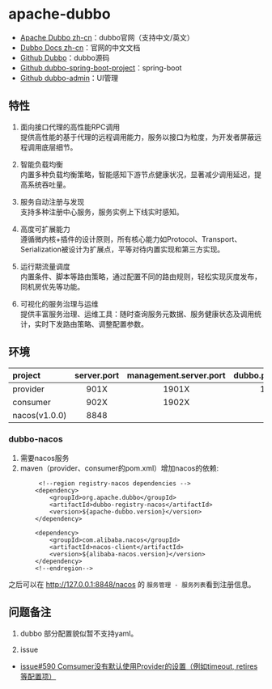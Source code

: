 # apache-dubbo
- [Apache Dubbo zh-cn]：dubbo官网（支持中文/英文）
- [Dubbo Docs zh-cn]：官网的中文文档
- [Github Dubbo]：dubbo源码
- [Github dubbo-spring-boot-project]：spring-boot
- [Github dubbo-admin]：UI管理


[Apache Dubbo zh-cn]: http://dubbo.apache.org/zh-cn/
[Dubbo Docs zh-cn]: http://dubbo.apache.org/zh-cn/docs/user/quick-start.html
[Github Dubbo]: https://github.com/apache/dubbo
[Github dubbo-spring-boot-project]: https://github.com/apache/dubbo-spring-boot-project
[Github dubbo-admin]: https://github.com/apache/dubbo-admin

## 特性
1. 面向接口代理的高性能RPC调用  
提供高性能的基于代理的远程调用能力，服务以接口为粒度，为开发者屏蔽远程调用底层细节。

2. 智能负载均衡  
内置多种负载均衡策略，智能感知下游节点健康状况，显著减少调用延迟，提高系统吞吐量。

3. 服务自动注册与发现  
支持多种注册中心服务，服务实例上下线实时感知。

4. 高度可扩展能力  
遵循微内核+插件的设计原则，所有核心能力如Protocol、Transport、Serialization被设计为扩展点，平等对待内置实现和第三方实现。

5. 运行期流量调度  
内置条件、脚本等路由策略，通过配置不同的路由规则，轻松实现灰度发布，同机房优先等功能。

6. 可视化的服务治理与运维  
提供丰富服务治理、运维工具：随时查询服务元数据、服务健康状态及调用统计，实时下发路由策略、调整配置参数。

## 环境

| project       | server.port  | management.server.port | dubbo.protocol.port |
| :--------     | :----------: |:----------------------:| :-----------------: |
| provider      | 901X         | 1901X                  | 10010               |
| consumer      | 902X         | 1902X                  |                     |
| nacos(v1.0.0) | 8848         |                        |                     |

### dubbo-nacos
1) 需要nacos服务
2) maven（provider、consumer的pom.xml）增加nacos的依赖:  
    ```
         <!--region registry-nacos dependencies -->
        <dependency>
            <groupId>org.apache.dubbo</groupId>
            <artifactId>dubbo-registry-nacos</artifactId>
            <version>${apache-dubbo.version}</version>
        </dependency>

        <dependency>
            <groupId>com.alibaba.nacos</groupId>
            <artifactId>nacos-client</artifactId>
            <version>${alibaba-nacos.version}</version>
        </dependency>
        <!--endregion-->
    ```

之后可以在 http://127.0.0.1:8848/nacos 的 `服务管理 - 服务列表`看到注册信息。

## 问题备注
1. dubbo 部分配置貌似暂不支持yaml。

2. issue
 - [issue#590 Comsumer没有默认使用Provider的设置（例如timeout, retires等配置项）](https://github.com/apache/dubbo-spring-boot-project/issues/590)


